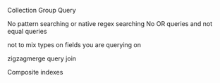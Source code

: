 Collection Group Query


No pattern searching or native regex searching 
  No OR queries and not equal queries

not to mix types on fields you are querying on

zigzagmerge query join

Composite indexes
